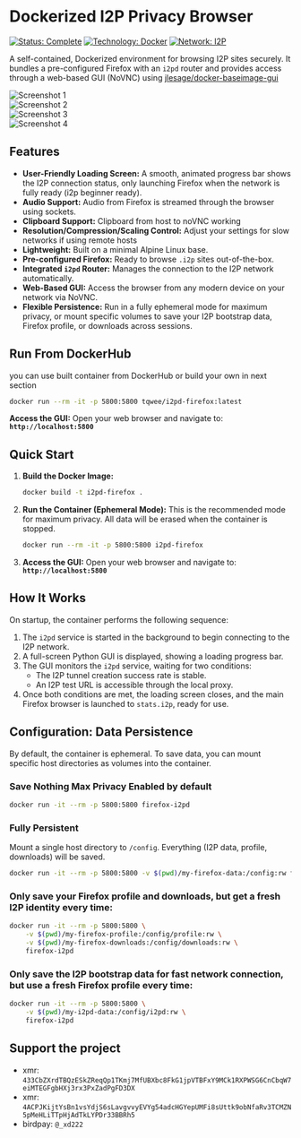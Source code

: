 # Dockerized I2P Privacy Browser

[![Status: Complete](https://img.shields.io/badge/status-complete-green?style=for-the-badge)](https://shields.io/)
[![Technology: Docker](https://img.shields.io/badge/technology-Docker-blue?style=for-the-badge)](https://www.docker.com/)
[![Network: I2P](https://img.shields.io/badge/network-I2P-purple?style=for-the-badge)](https://geti2p.net/)

A self-contained, Dockerized environment for browsing I2P sites securely. It bundles a pre-configured Firefox with an `i2pd` router and provides access through a web-based GUI (NoVNC) using [jlesage/docker-baseimage-gui](https://github.com/jlesage/docker-baseimage-gui)

![Screenshot 1](.res/s1.png)  
![Screenshot 2](.res/s2.png)  
![Screenshot 3](.res/s3.png)  
![Screenshot 4](.res/s4.png)  

## Features

-   **User-Friendly Loading Screen:** A smooth, animated progress bar shows the I2P connection status, only launching Firefox when the network is fully ready (i2p beginner ready).
-   **Audio Support:** Audio from Firefox is streamed through the browser using sockets.
-   **Clipboard Support:** Clipboard from host to noVNC working
-   **Resolution/Compression/Scaling Control:** Adjust your settings for slow networks if using remote hosts
-   **Lightweight:** Built on a minimal Alpine Linux base.
-   **Pre-configured Firefox:** Ready to browse `.i2p` sites out-of-the-box.
-   **Integrated `i2pd` Router:** Manages the connection to the I2P network automatically.
-   **Web-Based GUI:** Access the browser from any modern device on your network via NoVNC.
-   **Flexible Persistence:** Run in a fully ephemeral mode for maximum privacy, or mount specific volumes to save your I2P bootstrap data, Firefox profile, or downloads across sessions.

## Run From DockerHub
you can use built container from DockerHub or build your own in next section  
```bash
docker run --rm -it -p 5800:5800 tqwee/i2pd-firefox:latest
```
**Access the GUI:** Open your web browser and navigate to: **`http://localhost:5800`**

## Quick Start

1.  **Build the Docker Image:**
    ```bash
    docker build -t i2pd-firefox .
    ```

2.  **Run the Container (Ephemeral Mode):**
    This is the recommended mode for maximum privacy. All data will be erased when the container is stopped.
    ```bash
    docker run --rm -it -p 5800:5800 i2pd-firefox
    ```

3.  **Access the GUI:**
    Open your web browser and navigate to:
    **`http://localhost:5800`**

## How It Works

On startup, the container performs the following sequence:
1.  The `i2pd` service is started in the background to begin connecting to the I2P network.
2.  A full-screen Python GUI is displayed, showing a loading progress bar.
3.  The GUI monitors the `i2pd` service, waiting for two conditions:
    - The I2P tunnel creation success rate is stable.
    - An I2P test URL is accessible through the local proxy.
4.  Once both conditions are met, the loading screen closes, and the main Firefox browser is launched to `stats.i2p`, ready for use.

## Configuration: Data Persistence

By default, the container is ephemeral. To save data, you can mount specific host directories as volumes into the container.

### **Save Nothing Max Privacy** Enabled by default

```bash
docker run -it --rm -p 5800:5800 firefox-i2pd
```

### **Fully Persistent**
Mount a single host directory to `/config`. Everything (I2P data, profile, downloads) will be saved.

```bash
docker run -it --rm -p 5800:5800 -v $(pwd)/my-firefox-data:/config:rw firefox-i2pd
```

### **Only save your Firefox profile and downloads**, but get a fresh I2P identity every time:

```bash
docker run -it --rm -p 5800:5800 \
    -v $(pwd)/my-firefox-profile:/config/profile:rw \
    -v $(pwd)/my-firefox-downloads:/config/downloads:rw \
    firefox-i2pd
```

### **Only save the I2P bootstrap data** for fast network connection, but use a fresh Firefox profile every time:

```bash
docker run -it --rm -p 5800:5800 \
    -v $(pwd)/my-i2pd-data:/config/i2pd:rw \
    firefox-i2pd
```


## Support the project

- xmr: `433CbZXrdTBQzESkZReqQp1TKmj7MfUBXbc8FkG1jpVTBFxY9MCk1RXPWSG6CnCbqW7eiMTEGFgbHXj3rx3PxZadPgFD3DX`
- xmr: `4ACPJKijtYsBn1vsYdjS6sLavgvvyEVYg54adcHGYepUMFi8sUttk9obNfaRv3TCMZN5pMeHLiTTpHjAdTkLYPDr33BBRh5`
- birdpay: `@_xd222`